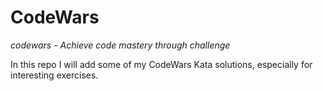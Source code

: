 # CodeWars

_codewars - Achieve code mastery through challenge_

In this repo I will add some of my CodeWars Kata solutions, especially for interesting exercises.